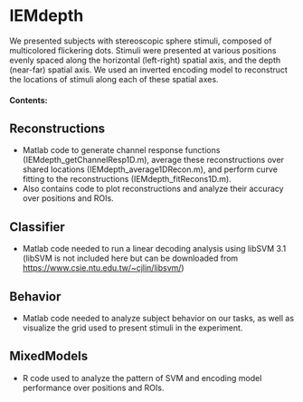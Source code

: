 # IEMdepth
We presented subjects with stereoscopic sphere stimuli, composed of multicolored flickering dots. Stimuli were presented at various positions evenly spaced along the horizontal (left-right) spatial axis, and the depth (near-far) spatial axis. We used an inverted encoding model to reconstruct the locations of stimuli along each of these spatial axes.

#### Contents:

## Reconstructions 
- Matlab code to generate channel response functions (IEMdepth_getChannelResp1D.m), average these reconstructions over shared locations (IEMdepth_average1DRecon.m), and perform curve fitting to the reconstructions (IEMdepth_fitRecons1D.m). 
- Also contains code to plot reconstructions and analyze their accuracy over positions and ROIs.
## Classifier
- Matlab code needed to run a linear decoding analysis using libSVM 3.1 (libSVM is not included here but can be downloaded from https://www.csie.ntu.edu.tw/~cjlin/libsvm/)
## Behavior
- Matlab code needed to analyze subject behavior on our tasks, as well as visualize the grid used to present stimuli in the experiment. 
## MixedModels
- R code used to analyze the pattern of SVM and encoding model performance over positions and ROIs.
